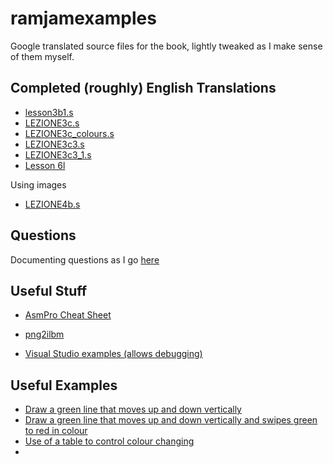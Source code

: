 # ramjamexamples

Google translated source files for the book, lightly tweaked as I make sense of them myself.

## Completed (roughly) English Translations

* [lesson3b1.s](https://github.com/matthewdeaves/ramjamexamples/blob/main/SORGENTI/lesson3b1.s)
* [LEZIONE3c.s](https://github.com/matthewdeaves/ramjamexamples/blob/main/SORGENTI/LEZIONE3c.s)
* [LEZIONE3c_colours.s](https://github.com/matthewdeaves/ramjamexamples/blob/main/SORGENTI/LEZIONE3c_colours.s)
* [LEZIONE3c3.s](https://github.com/matthewdeaves/ramjamexamples/blob/main/SORGENTI/LEZIONE3c3.s)
* [LEZIONE3c3_1.s](https://github.com/matthewdeaves/ramjamexamples/blob/main/SORGENTI/LEZIONE3c3_1.s)
* [Lesson 6l](https://github.com/matthewdeaves/ramjamexamples/blob/main/SORGENTI2/LEZIONE6l.s)

Using images

* [LEZIONE4b.s](https://github.com/matthewdeaves/ramjamexamples/blob/main/SORGENTI2/LEZIONE4b.s)

## Questions 

Documenting questions as I go [here](https://github.com/matthewdeaves/ramjamexamples/blob/main/questions.md)

## Useful Stuff

* [AsmPro Cheat Sheet](https://github.com/matthewdeaves/ramjamexamples/blob/main/command%20cheat%20sheet.md)

* [png2ilbm](https://eab.abime.net/showthread.php?t=77862)
* [Visual Studio examples (allows debugging)](visual_code_examples)

## Useful Examples

* [Draw a green line that moves up and down vertically](https://github.com/matthewdeaves/ramjamexamples/blob/main/myexamples/magic_line.s)
* [Draw a green line that moves up and down vertically and swipes green to red in colour](https://github.com/matthewdeaves/ramjamexamples/blob/main/myexamples/magic_line_1.s)
* [Use of a table to control colour changing](https://github.com/matthewdeaves/ramjamexamples/blob/main/SORGENTI2/LEZIONE6l.s)
* 
